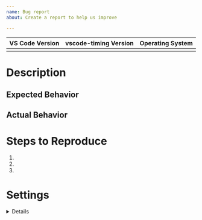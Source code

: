 ```yaml
---
name: Bug report
about: Create a report to help us improve

---
```


<!-- Please fulfill the table below-->
| VS Code Version | vscode-timing Version | Operating System |
| --------------- | --------------------- | ---------------- |
|                 |                       |                  |

# Description
<!-- Please add a brief description of the error you are receiving here.-->


## Expected Behavior
<!-- How should the extension act? -->


## Actual Behavior
<!-- How is the extension actually behaving? -->


# Steps to Reproduce
<!-- Please add here all necessary steps that need to be taken to reproduce the behavior. -->
1. 
2. 
3. 

# Settings
<details><pre><code>
<!-- Please add all "timing" settings of your settings.json here -->

</code></pre></details>
